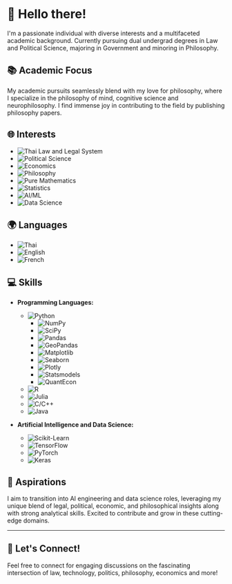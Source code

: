 # 👋 Hello there!
I'm a passionate individual with diverse interests and a multifaceted academic background. Currently pursuing dual undergrad degrees in Law and Political Science, majoring in Government and minoring in Philosophy.

## 📚 Academic Focus
My academic pursuits seamlessly blend with my love for philosophy, where I specialize in the philosophy of mind, cognitive science and neurophilosophy. I find immense joy in contributing to the field by publishing philosophy papers.

## 🌐 Interests
- ![Thai Law and Legal System](https://img.shields.io/badge/Thai%20Law%20and%20Legal%20System-0D5EAF?style=flat-square)
- ![Political Science](https://img.shields.io/badge/Political%20Science-207245?style=flat-square)
- ![Economics](https://img.shields.io/badge/Economics-3E4095?style=flat-square)
- ![Philosophy](https://img.shields.io/badge/Philosophy-993366?style=flat-square)
- ![Pure Mathematics](https://img.shields.io/badge/Pure%20Mathematics-0066CC?style=flat-square)
- ![Statistics](https://img.shields.io/badge/Statistics-2B4D66?style=flat-square)
- ![AI/ML](https://img.shields.io/badge/AI%2FML-4B8BBE?style=flat-square)
- ![Data Science](https://img.shields.io/badge/Data%20Science-2ECC71?style=flat-square)

## 🌍 Languages
- ![Thai](https://img.shields.io/badge/Thai-007B5F?style=flat-square&logo=thai-airways&logoColor=white)
- ![English](https://img.shields.io/badge/English-21759B?style=flat-square&logo=english&logoColor=white)
- ![French](https://img.shields.io/badge/French-005E87?style=flat-square&logo=french&logoColor=white)

## 💻 Skills
- **Programming Languages:**
  - ![Python](https://img.shields.io/badge/Python-3776AB?style=flat-square&logo=python&logoColor=white)
    - ![NumPy](https://img.shields.io/badge/NumPy-F7931E?style=flat-square&logo=numpy&logoColor=white)
    - ![SciPy](https://img.shields.io/badge/SciPy-8CAAE6?style=flat-square&logo=scipy&logoColor=white)
    - ![Pandas](https://img.shields.io/badge/Pandas-150458?style=flat-square&logo=pandas&logoColor=white)
    - ![GeoPandas](https://img.shields.io/badge/GeoPandas-373F50?style=flat-square&logo=geopandas&logoColor=white)
    - ![Matplotlib](https://img.shields.io/badge/Matplotlib-00599C?style=flat-square&logo=matplotlib&logoColor=white)
    - ![Seaborn](https://img.shields.io/badge/Seaborn-2ECC71?style=flat-square&logo=seaborn&logoColor=white)
    - ![Plotly](https://img.shields.io/badge/Plotly-ED8B00?style=flat-square&logo=plotly&logoColor=white)
    - ![Statsmodels](https://img.shields.io/badge/Statsmodels-DE2910?style=flat-square&logo=statsmodels&logoColor=white)
    - ![QuantEcon](https://img.shields.io/badge/Quantecon-8B16AA?style=flat-square&logo=quantecon&logoColor=white)
  - ![R](https://img.shields.io/badge/R-276DC3?style=flat-square&logo=r&logoColor=white)
  - ![Julia](https://img.shields.io/badge/Julia-9558B2?style=flat-square&logo=julia&logoColor=white)
  - ![C/C++](https://img.shields.io/badge/C%2FC%2B%2B-00599C?style=flat-square&logo=c%2B%2B&logoColor=white)
  - ![Java](https://img.shields.io/badge/Java-ED8B00?style=flat-square&logo=java&logoColor=white)

- **Artificial Intelligence and Data Science:**
  - ![Scikit-Learn](https://img.shields.io/badge/Scikit%20Learn-F7931E?style=flat-square&logo=scikit-learn&logoColor=white)
  - ![TensorFlow](https://img.shields.io/badge/TensorFlow-FF6F00?style=flat-square&logo=tensorflow&logoColor=white)
  - ![PyTorch](https://img.shields.io/badge/PyTorch-EE4C2C?style=flat-square&logo=pytorch&logoColor=white)
  - ![Keras](https://img.shields.io/badge/Keras-D00000?style=flat-square&logo=keras&logoColor=white)

## 🚀 Aspirations
I aim to transition into AI engineering and data science roles, leveraging my unique blend of legal, political, economic, and philosophical insights along with strong analytical skills. Excited to contribute and grow in these cutting-edge domains.

---

## 🤝 Let's Connect!
Feel free to connect for engaging discussions on the fascinating intersection of law, technology, politics, philosophy, economics and more!
